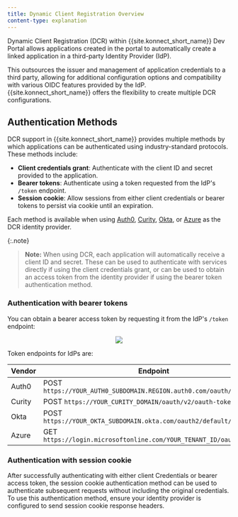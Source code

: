 ```yaml
---
title: Dynamic Client Registration Overview
content-type: explanation
---
```


Dynamic Client Registration (DCR) within {{site.konnect_short_name}} Dev Portal allows applications created in the portal to automatically create a linked application in a third-party Identity Provider (IdP).

This outsources the issuer and management of application credentials to a third party, allowing for additional configuration options and compatibility with various OIDC features provided by the IdP. {{site.konnect_short_name}} offers the flexibility to create multiple DCR configurations.

## Authentication Methods

DCR support in {{site.konnect_short_name}} provides multiple methods by which applications can be authenticated using industry-standard protocols. These methods include:
* **Client credentials grant**: Authenticate with the client ID and secret provided to the application.
* **Bearer tokens**: Authenticate using a token requested from the IdP's `/token` endpoint.
* **Session cookie**: Allow sessions from either client credentials or bearer tokens to persist via cookie until an expiration.

Each method is available when using [Auth0](/konnect/dev-portal/applications/dynamic-client-registration/auth0), [Curity](/konnect/dev-portal/applications/dynamic-client-registration/curity/), [Okta](/konnect/dev-portal/applications/dynamic-client-registration/okta/), or [Azure](/konnect/dev-portal/applications/dynamic-client-registration/azure/) as the DCR identity provider.

{:.note}
> **Note:** When using DCR, each application will automatically receive a client ID and secret. These can be used to authenticate with services directly if using the client credentials grant, or can be used to obtain an access token from the identity provider if using the bearer token authentication method.

### Authentication with bearer tokens

You can obtain a bearer access token by requesting it from the IdP's `/token` endpoint:


<p align="center">
  <img src="/assets/images/products/konnect/dev-portal/dcr-bearer-tokens.png" />
</p>

Token endpoints for IdPs are:

| Vendor  | Endpoint  | Body                                 |
|:------|--------|----------------------------------------|
| Auth0 | POST `https://YOUR_AUTH0_SUBDOMAIN.REGION.auth0.com/oauth/token` | `{ "grant_type": "client_credentials", "audience": "<your_audience>" }` |
| Curity | POST `https://YOUR_CURITY_DOMAIN/oauth/v2/oauth-token` | `{ "grant_types": "client_credentials" }` |
| Okta | POST `https://YOUR_OKTA_SUBDOMAIN.okta.com/oauth2/default/v1/token` | `{ "grant_types": "client_credentials" }` |
| Azure | GET `https://login.microsoftonline.com/YOUR_TENANT_ID/oauth2/token` | `{"grant_type": "client_credentials", "scope":"https://graph.microsoft.com/.default"}`|

### Authentication with session cookie

After successfully authenticating with either client Credentials or bearer access token, the session cookie authentication method can be used to authenticate subsequent requests without including the original credentials. To use this authentication method, ensure your identity provider is configured to send session cookie response headers.

